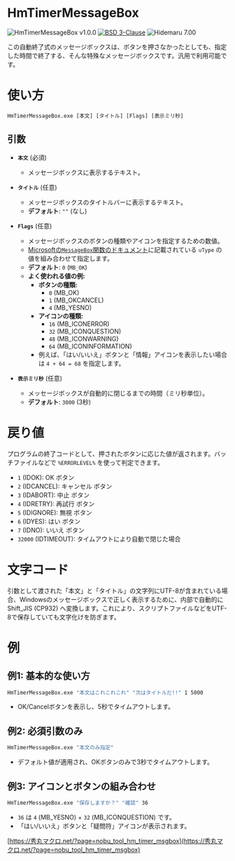 # HmTimerMessageBox

![HmTimerMessageBox v1.0.0](https://img.shields.io/badge/HmTimerMessageBox-v1.0.0-6479ff.svg)
[![BSD 3-Clause](https://img.shields.io/badge/license-BSD_3_Clause-blue.svg?style=flat)](LICENSE)
![Hidemaru 7.00](https://img.shields.io/badge/Hidemaru-v7.00-6479ff.svg)

この自動終了式のメッセージボックスは、ボタンを押さなかったとしても、指定した時間で終了する、そんな特殊なメッセージボックスです。汎用で利用可能です。

# 使い方

`HmTimerMessageBox.exe [本文] [タイトル] [Flags] [表示ミリ秒]`

## 引数

- **`本文`** (必須)
  - メッセージボックスに表示するテキスト。

- **`タイトル`** (任意)
  - メッセージボックスのタイトルバーに表示するテキスト。
  - **デフォルト**: `""` (なし)

- **`Flags`** (任意)
  - メッセージボックスのボタンの種類やアイコンを指定するための数値。
  - [Microsoftの`MessageBox`関数のドキュメント](https://learn.microsoft.com/en-us/windows/win32/api/winuser/nf-winuser-messagebox)に記載されている `uType` の値を組み合わせて指定します。
  - **デフォルト**: `0` (`MB_OK`)
  - **よく使われる値の例:**
    - **ボタンの種類:**
      - `0` (MB_OK)
      - `1` (MB_OKCANCEL)
      - `4` (MB_YESNO)
    - **アイコンの種類:**
      - `16` (MB_ICONERROR)
      - `32` (MB_ICONQUESTION)
      - `48` (MB_ICONWARNING)
      - `64` (MB_ICONINFORMATION)
    - 例えば、「はい/いいえ」ボタンと「情報」アイコンを表示したい場合は `4 + 64 = 68` を指定します。

- **`表示ミリ秒`** (任意)
  - メッセージボックスが自動的に閉じるまでの時間（ミリ秒単位）。
  - **デフォルト**: `3000` (3秒)

# 戻り値

プログラムの終了コードとして、押されたボタンに応じた値が返されます。バッチファイルなどで `%ERRORLEVEL%` を使って判定できます。

- `1` (IDOK): OK ボタン
- `2` (IDCANCEL): キャンセル ボタン
- `3` (IDABORT): 中止 ボタン
- `4` (IDRETRY): 再試行 ボタン
- `5` (IDIGNORE): 無視 ボタン
- `6` (IDYES): はい ボタン
- `7` (IDNO): いいえ ボタン
- `32000` (IDTIMEOUT): タイムアウトにより自動で閉じた場合

# 文字コード

引数として渡された「本文」と「タイトル」の文字列にUTF-8が含まれている場合、Windowsのメッセージボックスで正しく表示するために、内部で自動的にShift_JIS (CP932) へ変換します。これにより、スクリプトファイルなどをUTF-8で保存していても文字化けを防ぎます。

# 例

## 例1: 基本的な使い方
```bat
HmTimerMessageBox.exe "本文はこれこれこれ" "次はタイトルだ!!" 1 5000
```
- OK/Cancelボタンを表示し、5秒でタイムアウトします。

## 例2: 必須引数のみ
```bat
HmTimerMessageBox.exe "本文のみ指定"
```
- デフォルト値が適用され、OKボタンのみで3秒でタイムアウトします。

## 例3: アイコンとボタンの組み合わせ
```bat
HmTimerMessageBox.exe "保存しますか？" "確認" 36
```
- `36` は `4` (MB_YESNO) + `32` (MB_ICONQUESTION) です。
- 「はい/いいえ」ボタンと「疑問符」アイコンが表示されます。

[https://秀丸マクロ.net/?page=nobu_tool_hm_timer_msgbox](https://秀丸マクロ.net/?page=nobu_tool_hm_timer_msgbox)